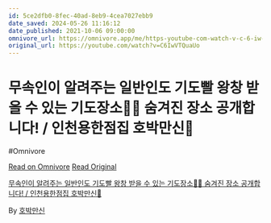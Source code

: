 ```yaml
---
id: 5ce2dfb0-8fec-40ad-8eb9-4cea7027ebb9
date_saved: 2024-05-26 11:16:12
date_published: 2021-10-06 09:00:00
omnivore_url: https://omnivore.app/me/https-youtube-com-watch-v-c-6-iw-vt-qua-uo-18fb2af1db5
original_url: https://youtube.com/watch?v=C6IwVTQuaUo
---
```


# 무속인이 알려주는 일반인도 기도빨 왕창 받을 수 있는 기도장소🙏🏻 숨겨진 장소 공개합니다! / 인천용한점집 호박만신🎃
#Omnivore
 
[Read on Omnivore](https://omnivore.app/me/https-youtube-com-watch-v-c-6-iw-vt-qua-uo-18fb2af1db5)
[Read Original](https://youtube.com/watch?v=C6IwVTQuaUo)
 
[무속인이 알려주는 일반인도 기도빨 왕창 받을 수 있는 기도장소🙏🏻 숨겨진 장소 공개합니다! / 인천용한점집 호박만신🎃](https://youtube.com/watch?v=C6IwVTQuaUo)

By [호박만신](https://www.youtube.com/@user-wp3gy9qs9s)